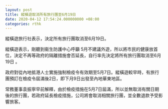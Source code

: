 ```yaml
---
layout: post
title: 縱橫遊取消所有旅行團至6月19日
date: 2020-04-12 17:54:24.000000000 +08:00
categories: rthk
---
```


縱橫遊旅行社表示，決定所有旅行團取消至6月19日。

縱橫遊表示，剛聽到衞生防護中心呼籲 5月不建議外遊，所以將市民的健康放首位，決定不再等政府的隔離措施會否延長，自行率先決定將所有旅行團取消至6月19日 。

政府對從內地抵港人士實施強制檢疫令有效期至5月7日。縱橫遊較早時，有旅行團預訂在檢疫令屆滿後2日，即下月9日出發至內地華東地區。

常務董事袁振寧早前解釋，由於檢疫措施在5月7日屆滿，所以並無取消有關日期後的旅行團，若政府延長檢疫措施，公司將會取消相關旅行團，並全數退款予受影響旅客。
